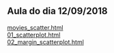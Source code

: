 ## Aula do dia 12/09/2018

[movies_scatter.html](movies_scatter.html)<br>
[01\_scatterplot.html](01_scatterplot.html)<br>
[02\_margin\_scatterplot.html](01_margin_scatterplot.html)<br>

